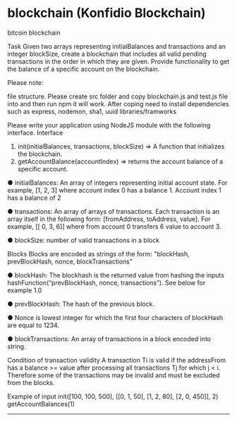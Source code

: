 # blockchain  (Konfidio Blockchain)
bitcoin blockchain

Task
Given two arrays representing initialBalances and transactions and an integer
blockSize, create a blockchain that includes all valid pending transactions in the order
in which they are given. Provide functionality to get the balance of a specific account on
the blockchain.

Please note:

file structure.  Please create src folder and copy blockchain.js and test.js file into and then run npm it will work.
After coping need to install dependencies such as express, nodemon, sha1, uuid libraries/framworks

Please write your application using NodeJS module with the following interface.
Interface
1. init(initialBalances, transactions, blockSize) => A function that initializes the
blockchain.
2. getAccountBalance(accountIndex) => returns the account balance of a specific
account.

● initialBalances: An array of integers representing initial account state. For
example, [1, 2, 3] where account index 0 has a balance 1. Account index 1 has a
balance of 2

● transactions: An array of arrays of transactions. Each transaction is an array
itself in the following form: [fromAddress, toAddress, value]. For example, [[ 0, 3,
6]] where from account 0 transfers 6 value to account 3.

● blockSize: number of valid transactions in a block

Blocks
Blocks are encoded as strings of the form: "blockHash, prevBlockHash, nonce,
blockTransactions"

● blockHash: The blockhash is the returned value from hashing the inputs
hashFunction(“prevBlockHash, nonce, transactions”). See below for example 1.0

● prevBlockHash: The hash of the previous block.

● Nonce is lowest integer for which the first four characters of blockHash are equal
to 1234.

● blockTransactions: An array of transactions in a block encoded into string.

Condition of transaction validity
A transaction Ti is valid if the addressFrom has a balance >= value after processing all
transactions Tj for which j < i. Therefore some of the transactions may be invalid and
must be excluded from the blocks.

Example of input
init([100, 100, 500], [[0, 1, 50], [1, 2, 80], [2, 0, 450]], 2)
getAccountBalances(1)

---------------------------------------------------------------------




